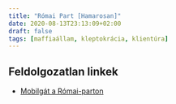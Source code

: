 ```yaml
---
title: "Római Part [Hamarosan]"
date: 2020-08-13T23:13:09+02:00
draft: false
tags: [maffiaállam, kleptokrácia, klientúra]
---
```


## Feldolgozatlan linkek

- [Mobilgát a Római-parton](https://index.hu/aktak/romai-part_mobilgat_budapest_arviz_fakivagas/)

